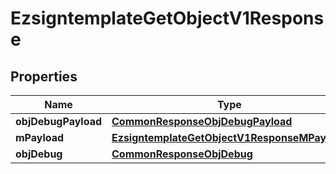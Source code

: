
# EzsigntemplateGetObjectV1Response

## Properties
Name | Type | Description | Notes
------------ | ------------- | ------------- | -------------
**objDebugPayload** | [**CommonResponseObjDebugPayload**](CommonResponseObjDebugPayload.md) |  | 
**mPayload** | [**EzsigntemplateGetObjectV1ResponseMPayload**](EzsigntemplateGetObjectV1ResponseMPayload.md) |  | 
**objDebug** | [**CommonResponseObjDebug**](CommonResponseObjDebug.md) |  |  [optional]




